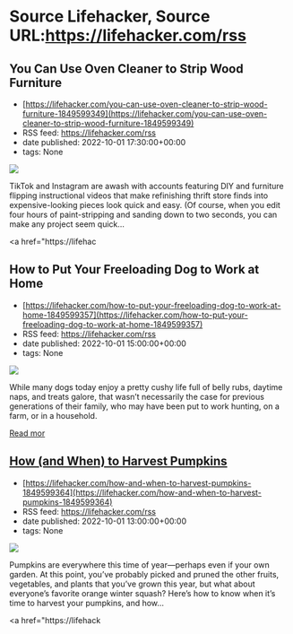 # Source Lifehacker, Source URL:https://lifehacker.com/rss

## You Can Use Oven Cleaner to Strip Wood Furniture
 - [https://lifehacker.com/you-can-use-oven-cleaner-to-strip-wood-furniture-1849599349](https://lifehacker.com/you-can-use-oven-cleaner-to-strip-wood-furniture-1849599349)
 - RSS feed: https://lifehacker.com/rss
 - date published: 2022-10-01 17:30:00+00:00
 - tags: None

<img src="https://i.kinja-img.com/gawker-media/image/upload/s--gtTzkbY---/c_fit,fl_progressive,q_80,w_636/263681ee31e52fed6244b004385c32ab.jpg" /><p>TikTok and Instagram are awash with accounts featuring DIY and furniture flipping instructional videos that make refinishing thrift store finds into expensive-looking pieces look quick and easy. (Of course, when you edit four hours of paint-stripping and sanding down to two seconds, you can make any project seem quick…</p><p><a href="https://lifehac

## How to Put Your Freeloading Dog to Work at Home
 - [https://lifehacker.com/how-to-put-your-freeloading-dog-to-work-at-home-1849599357](https://lifehacker.com/how-to-put-your-freeloading-dog-to-work-at-home-1849599357)
 - RSS feed: https://lifehacker.com/rss
 - date published: 2022-10-01 15:00:00+00:00
 - tags: None

<img src="https://i.kinja-img.com/gawker-media/image/upload/s--uev6pi_C--/c_fit,fl_progressive,q_80,w_636/55e5244e7c0728217052911f6c08d1f7.jpg" /><p>While many dogs today enjoy a pretty cushy life full of belly rubs, daytime naps, and treats galore, that wasn’t necessarily the case for previous generations of their family, who may have been put to work hunting, on a farm, or in a household.</p><p><a href="https://lifehacker.com/how-to-put-your-freeloading-dog-to-work-at-home-1849599357">Read mor

## How (and When) to Harvest Pumpkins
 - [https://lifehacker.com/how-and-when-to-harvest-pumpkins-1849599364](https://lifehacker.com/how-and-when-to-harvest-pumpkins-1849599364)
 - RSS feed: https://lifehacker.com/rss
 - date published: 2022-10-01 13:00:00+00:00
 - tags: None

<img src="https://i.kinja-img.com/gawker-media/image/upload/s--4eo3CL3G--/c_fit,fl_progressive,q_80,w_636/5cf3abab8268263b19dfa336ad1f1816.jpg" /><p>Pumpkins are everywhere this time of year—perhaps even if your own garden. At this point, you’ve probably picked and pruned the other fruits, vegetables, and plants that you’ve grown this year, but what about everyone’s favorite orange winter squash? Here’s how to know when it’s time to harvest your pumpkins, and how…</p><p><a href="https://lifehack
